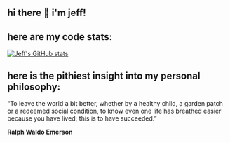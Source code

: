 ## hi there 👋 i'm jeff!

## here are my code stats:
[![Jeff's GitHub stats](https://github-readme-stats.vercel.app/api?username=rhoadesScholar)](https://github.com/anuraghazra/github-readme-stats)

## here is the pithiest insight into my personal philosophy:
“To leave the world a bit better, whether by a healthy child, a garden patch or a redeemed social condition, to know even one life has breathed easier because you have lived; this is to have succeeded.” 

**Ralph Waldo Emerson**

<!--
**rhoadesScholar/rhoadesScholar** is a ✨ _special_ ✨ repository because its `README.md` (this file) appears on your GitHub profile.

Here are some ideas to get you started:

- 🔭 I’m currently working on ...
- 🌱 I’m currently learning ...
- 👯 I’m looking to collaborate on ...
- 🤔 I’m looking for help with ...
- 💬 Ask me about ...
- 📫 How to reach me: ...
- 😄 Pronouns: ...
- ⚡ Fun fact: ...
-->
